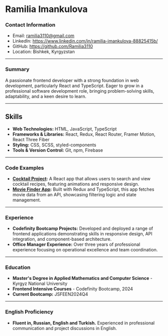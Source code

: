 # Ramilia Imankulova

### Contact Information

- Email: ramilia3110@gmail.com
- LinkedIn: https://www.linkedin.com/in/ramilia-imankulova-88825415b/
- GitHub: https://github.com/Ramilia3110
- Location: Bishkek, Kyrgyzstan

---

### Summary

A passionate frontend developer with a strong foundation in web development, particularly React and TypeScript. Eager to grow in a professional software development role, bringing problem-solving skills, adaptability, and a keen desire to learn.

---

## Skills

- **Web Technologies:** HTML, JavaScript, TypeScript
- **Frameworks & Libraries:** React, Redux, React Router, Framer Motion, React Three Fiber
- **Styling:** CSS, SCSS, styled-components
- **Tools & Version Control:** Git, npm, Firebase

---

### Code Examples

- **[Cocktail Project](https://github.com/ramilia3110/cocktail-project):** A React app that allows users to search and view cocktail recipes, featuring animations and responsive design.
- **[Movie Finder App](https://github.com/ramilia3110/movie-finder-app):** Built with Redux and TypeScript, this app fetches movie data from an API, showcasing filtering logic and state management.

---

### Experience

- **Codefinity Bootcamp Projects:** Developed and deployed a range of frontend applications demonstrating skills in responsive design, API integration, and component-based architecture.
- **Office Manager Experience:** Over three years of professional experience focusing on operational excellence and team coordination.

---

### Education

- **Master's Degree in Applied Mathematics and Computer Science** - Kyrgyz National University
- **Frontend Intensive Courses** - Codefinity Bootcamp, 2024
- **Current Bootcamp:** JSFEEN2024Q4

---

### English Proficiency

- **Fluent in, Russian, English and Turkish.** Experienced in professional communication and project discussions in English.
